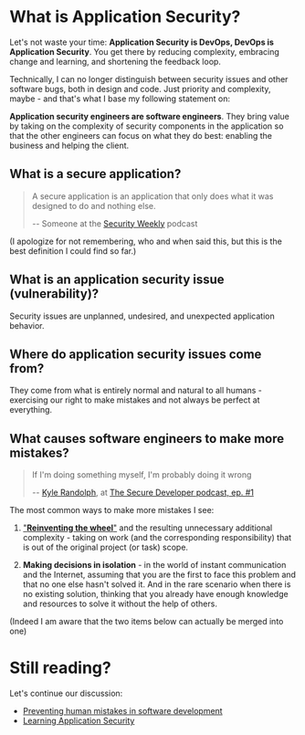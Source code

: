 # What is Application Security?

Let's not waste your time: **Application Security is DevOps, DevOps is
Application Security**. You get there by reducing complexity, embracing change
and learning, and shortening the feedback loop.

Technically, I can no longer distinguish between security issues and other
software bugs, both in design and code. Just priority and complexity, maybe -
and that's what I base my following statement on:

**Application security engineers are software engineers**. They bring value by
taking on the complexity of security components in the application so that
the other engineers can focus on what they do best: enabling the business and
helping the client.

## What is a secure application?

> A secure application is an application that only does what it was designed to
> do and nothing else.
>
> -- Someone at the [Security Weekly](https://securityweekly.com/) podcast

(I apologize for not remembering, who and when said this, but this is the best
definition I could find so far.)

## What is an application security issue (vulnerability)?

Security issues are unplanned, undesired, and unexpected application behavior.

## Where do application security issues come from?

They come from what is entirely normal and natural to all humans - exercising
our right to make mistakes and not always be perfect at everything.

## What causes software engineers to make more mistakes?

> If I'm doing something myself, I'm probably doing it wrong
>
> -- [Kyle Randolph](https://twitter.com/kylerandolph),
> at [The Secure Developer podcast, ep. #1](https://www.heavybit.com/library/podcasts/the-secure-developer/ep-1-prioritizing-secure-development/)

The most common ways to make more mistakes I see:

1.  ["**Reinventing the wheel**"](https://en.wikipedia.org/wiki/Reinventing_the_wheel)
    and the resulting unnecessary additional complexity - taking on work (and the
    corresponding responsibility) that is out of the original project (or task)
    scope.

2.  **Making decisions in isolation** - in the world of instant communication and
    the Internet, assuming that you are the first to face this problem and that
    no one else hasn't solved it. And in the rare scenario when there is no
    existing solution, thinking that you already have enough knowledge and
    resources to solve it without the help of others.

(Indeed I am aware that the two items below can actually be merged into one)

# Still reading?

Let's continue our discussion:

*   [Preventing human mistakes in software development](prevent/)
*   [Learning Application Security](learn/)
